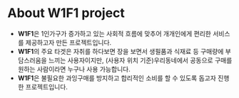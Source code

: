 
# About W1F1 project

  * **W1F1**은 1인가구가 증가하고 있는 사회적 흐름에 맞추어 개개인에게 편리한 서비스를 제공하고자 만든 프로젝트입니다. 
  * **W1F1**의 주요 타겟은 자취를 하다보면 장을 보면서 생필품과 식재료 등 구매량에 부담스러움을 느끼는 사용자이지만, (사용자 위치 기준)우리동네에서 공동으로 구매를 원하는 사람이라면 누구나 사용 가능합니다.
  * **W1F1**은 불필요한 과잉구매를 방지하고 합리적인 소비를 할 수 있도록 돕고자 진행한 프로젝트입니다.



